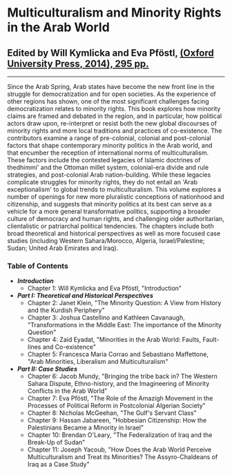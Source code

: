 # Multiculturalism and Minority Rights in the Arab World

## Edited by Will Kymlicka and Eva Pföstl, [(Oxford University Press, 2014), 295 pp.](http://ukcatalogue.oup.com/product/9780199675135.do) 

---

Since the Arab Spring, Arab states have become the new front line in the struggle for democratization and for open societies. As the experience of other regions has shown, one of the most significant challenges facing democratization relates to minority rights. This book explores how minority claims are framed and debated in the region, and in particular, how political actors draw upon, re-interpret or resist both the new global discourses of minority rights and more local traditions and practices of co-existence. The contributors examine a range of pre-colonial, colonial and post-colonial factors that shape contemporary minority politics in the Arab world, and that encumber the reception of international norms of multiculturalism. These factors include the contested legacies of Islamic doctrines of thedhimmi' and the Ottoman millet system, colonial-era divide and rule strategies, and post-colonial Arab nation-building. While these legacies complicate struggles for minority rights, they do not entail an 'Arab exceptionalism' to global trends to multiculturalism. This volume explores a number of openings for new more pluralistic conceptions of nationhood and citizenship, and suggests that minority politics at its best can serve as a vehicle for a more general transformative politics, supporting a broader culture of democracy and human rights, and challenging older authoritarian, clientalistic or patriarchal political tendencies. The chapters include both broad theoretical and historical perspectives as well as more focused case studies (including Western Sahara/Morocco, Algeria, Israel/Palestine; Sudan; United Arab Emirates and Iraq).

### Table of Contents

- **_Introduction_**
  - Chapter 1: Will Kymlicka and Eva Pföstl, "Introduction"
- **_Part I: Theoretical and Historical Perspectives_**
  - Chapter 2: Janet Klein, "The Minority Question: A View from History and the Kurdish Periphery"
  - Chapter 3: Joshua Castellino and Kathleen Cavanaugh, "Transformations in the Middle East: The importance of the Minority Question"
  - Chapter 4: Zaid Eyadat, "Minorities in the Arab World: Faults, Fault-lines and Co-existence"
  - Chapter 5: Francesca Maria Corrao and Sebastiano Maffettone, "Arab Minorities, Liberalism and Multiculturalism"
- **_Part II: Case Studies_**
  - Chapter 6: Jacob Mundy, "Bringing the tribe back in? The Western Sahara Dispute, Ethno-history, and the Imagineering of Minority Conflicts in the Arab World"
  - Chapter 7: Eva Pföstl, "The Role of the Amazigh Movement in the Processes of Political Reform in Postcolonial Algerian Society"
  - Chapter 8: Nicholas McGeehan, "The Gulf's Servant Class"
  - Chapter 9: Hassan Jabareen, "Hobbesian Citizenship: How the Palestinians Became a Minority in Israel"
  - Chapter 10: Brendan O'Leary, "The Federalization of Iraq and the Break-Up of Sudan"
  - Chapter 11: Joseph Yacoub, "How Does the Arab World Perceive Multiculturalism and Treat its Minorities? The Assyro-Chaldeans of Iraq as a Case Study"
